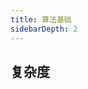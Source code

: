```yaml
---
title: 算法基础
sidebarDepth: 2
---
```

## 复杂度
### 

<!-- 参考 -->
<!-- https://zhuanlan.zhihu.com/p/50479555 -->
